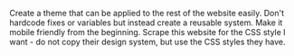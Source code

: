 Create a theme that can be applied to the rest of the website easily.
Don't hardcode fixes or variables but instead create a reusable system.
Make it mobile friendly from the beginning.
Scrape this website for the CSS style I want - do not copy their design system, but use the CSS styles they have.